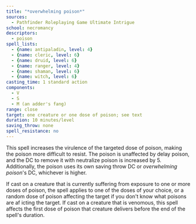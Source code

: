 ```yaml
---
title: "*overwhelming poison*"
sources:
  - Pathfinder Roleplaying Game Ultimate Intrigue
school: necromancy
descriptors:
  - poison
spell_lists:
  - {name: antipaladin, level: 4}
  - {name: cleric, level: 6}
  - {name: druid, level: 6}
  - {name: ranger, level: 4}
  - {name: shaman, level: 6}
  - {name: witch, level: 6}
casting_time: 1 standard action
components:
  - V
  - S
  - M (an adder's fang)
range: close
target: one creature or one dose of poison; see text
duration: 10 minutes/level
saving_throw: none
spell_resistance: no
---
```


This spell increases the virulence of the targeted dose of poison, making the poison more difficult to resist. The poison is unaffected by delay poison, and the DC to remove it with neutralize poison is increased by 5. Additionally, the poison uses its own saving throw DC or *overwhelming poison*'s DC, whichever is higher.

If cast on a creature that is currently suffering from exposure to one or more doses of poison, the spell applies to one of the doses of your choice, or a random dose of poison affecting the target if you don't know what poisons are af icting the target. If cast on a creature that is venomous, this spell affects the first dose of poison that creature delivers before the end of the spell's duration.

